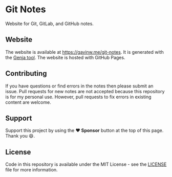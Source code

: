 # Git Notes

Website for Git, GitLab, and GitHub notes.

## Website

The website is available at https://gavinw.me/git-notes. It is generated with the [Genja tool](https://github.com/wigging/genja). The website is hosted with GitHub Pages.

## Contributing

If you have questions or find errors in the notes then please submit an issue. Pull requests for new notes are not accepted because this repository is for my personal use. However, pull requests to fix errors in existing content are welcome.

## Support

Support this project by using the **:heart: Sponsor** button at the top of this page. Thank you :smile:.

## License

Code in this repository is available under the MIT License - see the [LICENSE](LICENSE.md) file for more information.
